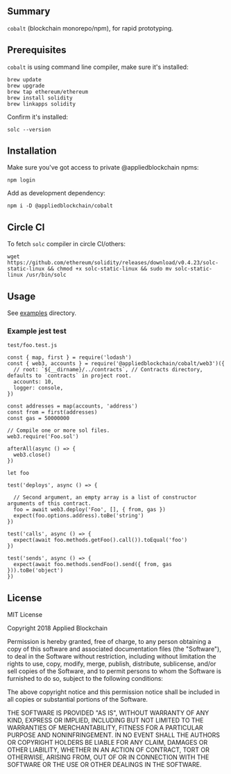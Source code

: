 
## Summary

`cobalt` (blockchain monorepo/npm), for rapid prototyping.

## Prerequisites

`cobalt` is using command line compiler, make sure it's installed:

    brew update
    brew upgrade
    brew tap ethereum/ethereum
    brew install solidity
    brew linkapps solidity

Confirm it's installed:

    solc --version

## Installation

Make sure you've got access to private @appliedblockchain npms:

    npm login

Add as development dependency:

    npm i -D @appliedblockchain/cobalt

## Circle CI

To fetch `solc` compiler in circle CI/others:

    wget https://github.com/ethereum/solidity/releases/download/v0.4.23/solc-static-linux && chmod +x solc-static-linux && sudo mv solc-static-linux /usr/bin/solc

## Usage

See [examples](./examples) directory.

### Example jest test

`test/foo.test.js`

    const { map, first } = require('lodash')
    const { web3, accounts } = require('@appliedblockchain/cobalt/web3')({
      // root: `${__dirname}/../contracts`, // Contracts directory, defaults to `contracts` in project root.
      accounts: 10,
      logger: console,
    })

    const addresses = map(accounts, 'address')
    const from = first(addresses)
    const gas = 50000000

    // Compile one or more sol files.
    web3.require('Foo.sol')

    afterAll(async () => {
      web3.close()
    })

    let foo

    test('deploys', async () => {

      // Second argument, an empty array is a list of constructor arguments of this contract.
      foo = await web3.deploy('Foo', [], { from, gas })
      expect(foo.options.address).toBe('string')
    })

    test('calls', async () => {
      expect(await foo.methods.getFoo().call()).toEqual('foo')
    })

    test('sends', async () => {
      expect(await foo.methods.sendFoo().send({ from, gas })).toBe('object')
    })

## License

MIT License

Copyright 2018 Applied Blockchain

Permission is hereby granted, free of charge, to any person obtaining a copy of this software and associated documentation files (the "Software"), to deal in the Software without restriction, including without limitation the rights to use, copy, modify, merge, publish, distribute, sublicense, and/or sell copies of the Software, and to permit persons to whom the Software is furnished to do so, subject to the following conditions:

The above copyright notice and this permission notice shall be included in all copies or substantial portions of the Software.

THE SOFTWARE IS PROVIDED "AS IS", WITHOUT WARRANTY OF ANY KIND, EXPRESS OR IMPLIED, INCLUDING BUT NOT LIMITED TO THE WARRANTIES OF MERCHANTABILITY, FITNESS FOR A PARTICULAR PURPOSE AND NONINFRINGEMENT. IN NO EVENT SHALL THE AUTHORS OR COPYRIGHT HOLDERS BE LIABLE FOR ANY CLAIM, DAMAGES OR OTHER LIABILITY, WHETHER IN AN ACTION OF CONTRACT, TORT OR OTHERWISE, ARISING FROM, OUT OF OR IN CONNECTION WITH THE SOFTWARE OR THE USE OR OTHER DEALINGS IN THE SOFTWARE.
